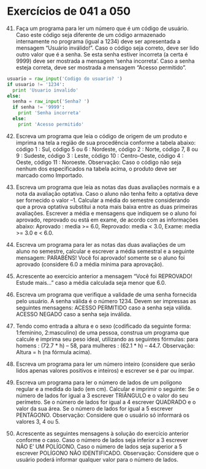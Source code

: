 # Exercícios de 041 a 050

41. Faça um programa para ler um número que é um código de usuário. Caso este código seja diferente de um código armazenado internamente no programa (igual a 1234) deve ser apresentada a mensagem “Usuário inválido!”. Caso o código seja correto, deve ser lido outro valor que é a senha. Se esta senha estiver incorreta (a certa é 9999) deve ser mostrada a mensagem ‘senha incorreta’. Caso a senha esteja correta, deve ser mostrada a mensagem “Acesso permitido”.

```python
usuario = raw_input('Codigo do usuario? ')
if usuario != '1234':
  print 'Usuario invalido'
else:
  senha = raw_input('Senha? ')
  if senha != '9999':
    print 'Senha incorreta'
  else:
    print 'Acesso permitido' 
```


42. Escreva um programa que leia o código de origem de um produto e imprima na tela a região de sua procedência conforme a tabela abaixo: código 1 : Sul, código 5 ou 6 : Nordeste, código 2 : Norte, código 7, 8 ou 9 : Sudeste, código 3 : Leste, código 10 : Centro-Oeste, código 4 : Oeste, código 11 : Noroeste. Observação: Caso o código não seja nenhum dos especificados na tabela acima, o produto deve ser marcado como Importado.

43. Escreva um programa que leia as notas das duas avaliações normais e a nota da avaliação optativa. Caso o aluno não tenha feito a optativa deve ser fornecido o valor –1. Calcular a média do semestre considerando que a prova optativa substitui a nota mais baixa entre as duas primeiras avaliações. Escrever a média e mensagens que indiquem se o aluno foi aprovado, reprovado ou está em exame, de acordo com as informações abaixo: Aprovado : media >= 6.0, Reprovado: media < 3.0, Exame: media >= 3.0 e < 6.0. 

44. Escreva um programa para ler as notas das duas avaliações de um aluno no semestre, calcular e escrever a média semestral e a seguinte mensagem: PARABÉNS! Você foi aprovado! somente se o aluno foi aprovado (considere 6.0 a média mínima para aprovação).

45. Acrescente ao exercício anterior a mensagem “Você foi REPROVADO! Estude mais...” caso a média calculada seja menor que 6.0.

46. Escreva um programa que verifique a validade de uma senha fornecida pelo usuário. A senha válida é o número 1234. Devem ser impressas as seguintes mensagens: ACESSO PERMITIDO caso a senha seja válida. ACESSO NEGADO caso a senha seja inválida.

47. Tendo como entrada a altura e o sexo (codificado da seguinte forma: 1:feminino, 2:masculino) de uma pessoa, construa um programa que calcule e imprima seu peso ideal, utilizando as seguintes fórmulas: para homens : (72.7 * h) – 58, para mulheres : (62.1 * h) – 44.7. Observação: Altura = h (na fórmula acima).

48. Escreva um programa para ler um número inteiro (considere que serão lidos apenas valores positivos e inteiros) e escrever se é par ou ímpar.

49. Escreva um programa para ler o número de lados de um polígono regular e a medida do lado (em cm). Calcular e imprimir o seguinte: Se o número de lados for igual a 3 escrever TRIÂNGULO e o valor do seu perímetro. Se o número de lados for igual a 4 escrever QUADRADO e o valor da sua área. Se o número de lados for igual a 5 escrever PENTÁGONO. Observação: Considere que o usuário só informará os valores 3, 4 ou 5. 

50. Acrescente as seguintes mensagens à solução do exercício anterior conforme o caso. Caso o número de lados seja inferior a 3 escrever NÃO E’ UM POLÍGONO. Caso o número de lados seja superior a 5 escrever POLÍGONO NÃO IDENTIFICADO. Observação: Considere que o usuário poderá informar qualquer valor para o número de lados.
